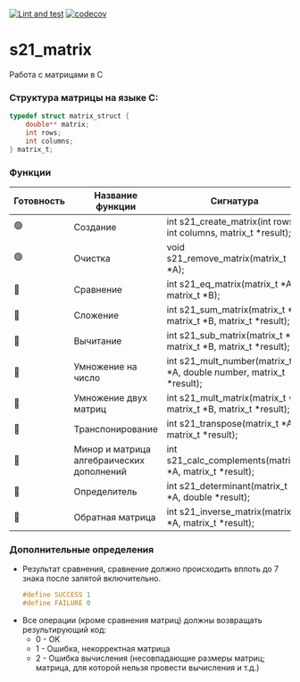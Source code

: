 [![Lint and test](https://github.com/nkiryanov/s21_matrix/actions/workflows/ci.yaml/badge.svg)](https://github.com/nkiryanov/s21_matrix/actions/workflows/ci.yaml) [![codecov](https://codecov.io/gh/nkiryanov/s21_matrix/branch/main/graph/badge.svg?token=V5LV3KVG84)](https://codecov.io/gh/nkiryanov/s21_matrix)

# s21_matrix

Работа с матрицами в C

### Структура матрицы на языке C:

```c
typedef struct matrix_struct {
    double** matrix;
    int rows;
    int columns;
} matrix_t;
```

### Функции
| Готовность | Название функции | Сигнатура |
| - | ------ |------------------------------------------------------------------------------------|
| 🟢 | Создание | int s21_create_matrix(int rows, int columns, matrix_t *result); |
| 🟢 | Очистка | void s21_remove_matrix(matrix_t *A); |
| 🔴 | Сравнение | int s21_eq_matrix(matrix_t *A, matrix_t *B); |
| 🔴 | Сложение | int s21_sum_matrix(matrix_t *A, matrix_t *B, matrix_t *result); |
| 🔴 | Вычитание | int s21_sub_matrix(matrix_t *A, matrix_t *B, matrix_t *result); |
| 🔴 | Умножение на число | int s21_mult_number(matrix_t *A, double number, matrix_t *result); |
| 🔴 | Умножение двух матриц | int s21_mult_matrix(matrix_t *A, matrix_t *B, matrix_t *result); |
| 🔴 | Транспонирование | int s21_transpose(matrix_t *A, matrix_t *result); |
| 🔴 | Минор и матрица алгебраических дополнений | int s21_calc_complements(matrix_t *A, matrix_t *result); |
| 🔴 | Определитель | int s21_determinant(matrix_t *A, double *result); |
| 🔴 | Обратная матрица | int s21_inverse_matrix(matrix_t *A, matrix_t *result); |


### Дополнительные определения
- Результат сравнения, сравнение должно происходить вплоть до 7 знака после запятой включительно.
    ```c
    #define SUCCESS 1
    #define FAILURE 0
    ```
- Все операции (кроме сравнения матриц) должны возвращать результирующий код:  
    - 0 - OK
    - 1 - Ошибка, некорректная матрица
    - 2 - Ошибка вычисления (несовпадающие размеры матриц; матрица, для которой нельзя провести вычисления и т.д.)
